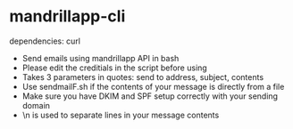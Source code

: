 mandrillapp-cli
===============
dependencies: curl

- Send emails using mandrillapp API in bash
- Please edit the creditials in the script before using
- Takes 3 parameters in quotes: send to address, subject, contents
- Use sendmailF.sh if the contents of your message is directly from a file
- Make sure you have DKIM and SPF setup correctly with your sending domain
- \n is used to separate lines in your message contents
